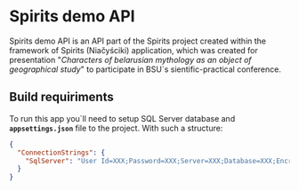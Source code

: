 # Spirits demo API
Spirits demo API is an API part of the Spirits project created within the framework of Spirits (Niačyściki) application, which was created for presentation "*Characters of belarusian mythology as an object of geographical study*" to participate in BSU\`s  sientific-practical conference.
## Build requiriments
To run this app you\`ll need to setup SQL Server database and  **`appsettings.json`** file to the project. With such a structure:
```json
{
  "ConnectionStrings": {
    "SqlServer": "User Id=XXX;Password=XXX;Server=XXX;Database=XXX;Encrypt=false;"
  }
}
```

